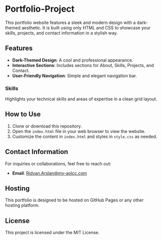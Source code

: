 # Portfolio-Project
This portfolio website features a sleek and modern design with a dark-themed aesthetic. It is built using only HTML and CSS to showcase your skills, projects, and contact information in a stylish way.

## Features

- **Dark-Themed Design**: A cool and professional appearance.
- **Interactive Sections**: Includes sections for About, Skills, Projects, and Contact.
- **User-Friendly Navigation**: Simple and elegant navigation bar.

### Skills
Highlights your technical skills and areas of expertise in a clean grid layout.


## How to Use

1. Clone or download this repository.
2. Open the `index.html` file in your web browser to view the website.
3. Customize the content in `index.html` and styles in `style.css` as needed.

## Contact Information

For inquiries or collaborations, feel free to reach out:

- **Email**: Ridvan.Arslan@my-aolcc.com

## Hosting

This portfolio is designed to be hosted on GitHub Pages or any other hosting platform.

## License

This project is licensed under the MIT License.

